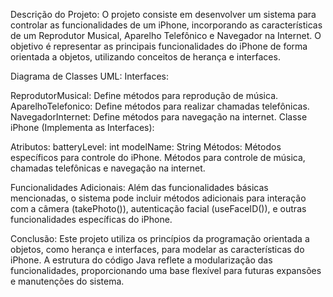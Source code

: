 Descrição do Projeto:
O projeto consiste em desenvolver um sistema para controlar as funcionalidades de um iPhone, incorporando as características de um Reprodutor Musical, Aparelho Telefônico e Navegador na Internet. O objetivo é representar as principais funcionalidades do iPhone de forma orientada a objetos, utilizando conceitos de herança e interfaces.

Diagrama de Classes UML:
Interfaces:

ReprodutorMusical: Define métodos para reprodução de música.
AparelhoTelefonico: Define métodos para realizar chamadas telefônicas.
NavegadorInternet: Define métodos para navegação na internet.
Classe iPhone (Implementa as Interfaces):

Atributos:
batteryLevel: int
modelName: String
Métodos:
Métodos específicos para controle do iPhone.
Métodos para controle de música, chamadas telefônicas e navegação na internet.

Funcionalidades Adicionais:
Além das funcionalidades básicas mencionadas, o sistema pode incluir métodos adicionais para interação com a câmera (takePhoto()), autenticação facial (useFaceID()), e outras funcionalidades específicas do iPhone.

Conclusão:
Este projeto utiliza os princípios da programação orientada a objetos, como herança e interfaces, para modelar as características do iPhone. A estrutura do código Java reflete a modularização das funcionalidades, proporcionando uma base flexível para futuras expansões e manutenções do sistema.

